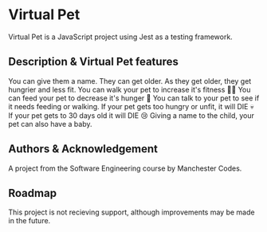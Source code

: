 # Virtual Pet
Virtual Pet is a JavaScript project using Jest as a testing framework.

## Description & Virtual Pet features
You can give them a name. They can get older. As they get older, they get hungrier and less fit. You can walk your pet to increase it's fitness 🏃‍♂️ You can feed your pet to decrease it's hunger 🍕 You can talk to your pet to see if it needs feeding or walking. If your pet gets too hungry or unfit, it will DIE 💀 If your pet gets to 30 days old it will DIE 😢 Giving a name to the child, your pet can also have a baby.

## Authors & Acknowledgement
A project from the Software Engineering course by Manchester Codes.

## Roadmap
This project is not recieving support, although improvements may be made in the future.